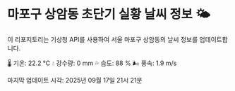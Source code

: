 
# 마포구 상암동 초단기 실황 날씨 정보 🌤️

이 리포지토리는 기상청 API를 사용하여 서울 마포구 상암동의 날씨 정보를 업데이트합니다. 

🌡️ 기온: 22.2 ℃
💧 강수량: 0 mm
💦 습도: 88 %
🌬️ 풍속: 1.9 m/s

마지막 업데이트 시각: 2025년 09월 17일 21시 21분    
